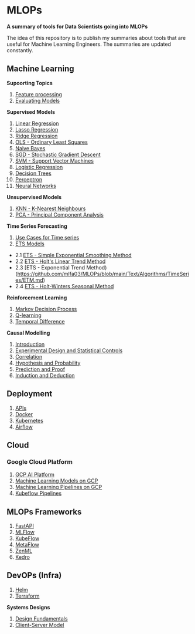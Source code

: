 # MLOPs
**A summary of tools for Data Scientists going into MLOPs**

The idea of this repository is to publish my summaries about tools that are useful for Machine Learning Engineers. 
The summaries are updated constantly. 

## Machine Learning 

**Supoorting Topics**
1. [Feature processing](https://github.com/mlfa03/MLOPs/blob/main/Text/Algorithms/FeatureProcess.md)
2. [Evaluating Models](https://github.com/mlfa03/MLOPs/blob/main/Text/Algorithms/ModelPerformance.md)

**Supervised Models**
1. [Linear Regression](https://github.com/mlfa03/MLOPs/blob/main/Text/Algorithms/Supervised/LinearReg.md)
2. [Lasso Regression](https://github.com/mlfa03/MLOPs/blob/main/Text/Algorithms/Supervised/Lasso.md)
3. [Ridge Regression](https://github.com/mlfa03/MLOPs/blob/main/Text/Algorithms/Supervised/Ridge.md)
4. [OLS - Ordinary Least Squares](https://github.com/mlfa03/MLOPs/blob/main/Text/Algorithms/Supervised/OLS.md)
5. [Naive Bayes](https://github.com/mlfa03/MLOPs/blob/main/Text/Algorithms/Supervised/Naive%20Bayes.md)
6. [SGD - Stochastic Gradient Descent](https://github.com/mlfa03/MLOPs/blob/main/Text/Algorithms/Supervised/SGD.md)
7. [SVM - Support Vector Machines](https://github.com/mlfa03/MLOPs/blob/main/Text/Algorithms/Supervised/SVM.md)
8. [Logistic Regression](https://github.com/mlfa03/MLOPs/blob/main/Text/Algorithms/Supervised/Logistic%20Regression.md) 
9. [Decision Trees](https://github.com/mlfa03/MLOPs/blob/main/Text/Algorithms/Supervised/DecisionTrees.md) 
10. [Perceptron](https://github.com/mlfa03/MLOPs/blob/main/Text/Algorithms/Supervised/Perceptron_MLP.md)
11. [Neural Networks]()

**Unsupervised Models**
1. [KNN - K-Nearest Neighbours](https://github.com/mlfa03/MLOPs/blob/main/Text/Algorithms/Unsupervised/KNN.md)
2. [PCA - Principal Component Analysis](https://github.com/mlfa03/MLOPs/blob/main/Text/Algorithms/Unsupervised/PCA.md)

**Time Series Forecasting**
1. [Use Cases for Time series](https://github.com/mlfa03/MLOPs/blob/main/Text/Algorithms/TimeSeries/TS_Components.md)
2. [ETS Models](https://github.com/mlfa03/MLOPs/blob/main/Text/Algorithms/TimeSeries/TS_Components.md)
  * 2.1 [ETS - Simple Exponential Smoothing Method](https://github.com/mlfa03/MLOPs/blob/main/Text/Algorithms/TimeSeries/SES.md)
  * 2.2 [ETS - Holt's Linear Trend Method](https://github.com/mlfa03/MLOPs/blob/main/Text/Algorithms/TimeSeries/HLT.md)
  * 2.3 [ETS - Exponential Trend Method)(https://github.com/mlfa03/MLOPs/blob/main/Text/Algorithms/TimeSeries/ETM.md)
  * 2.4 [ETS - Holt-Winters Seasonal Method](https://github.com/mlfa03/MLOPs/blob/main/Text/Algorithms/TimeSeries/HWSM.md)

**Reinforcement Learning**
1. [Markov Decision Process](https://github.com/mlfa03/MLOPs/blob/main/Text/Algorithms/Reinforcement/Markov.md)
2. [Q-learning](https://github.com/mlfa03/MLOPs/blob/main/Text/Algorithms/Reinforcement/Qlearning.md)
3. [Temporal Difference](https://github.com/mlfa03/MLOPs/blob/main/Text/Algorithms/Reinforcement/TemporalDiff.md)

**Causal Modelling**
1. [Introduction](https://github.com/mlfa03/MLOPs/blob/main/Text/Algorithms/CausalModelling/Intro.md)
2. [Experimental Design and Statistical Controls](https://github.com/mlfa03/MLOPs/blob/main/Text/Algorithms/CausalModelling/StatControls.md)
3. [Correlation](https://github.com/mlfa03/MLOPs/blob/main/Text/Algorithms/CausalModelling/Correlation.md)
4. [Hypothesis and Probability](https://github.com/mlfa03/MLOPs/blob/main/Text/Algorithms/CausalModelling/HypothesisandProbability.md)
5. [Prediction and Proof](https://github.com/mlfa03/MLOPs/blob/main/Text/Algorithms/CausalModelling/PredictionProof.md)
6. [Induction and Deduction](https://github.com/mlfa03/MLOPs/blob/main/Text/Algorithms/CausalModelling/InductionDeduction.md)

## Deployment

1. [APIs](https://github.com/mlfa03/MLOPs/blob/main/Text/Deployment/API.md)
2. [Docker](https://github.com/mlfa03/MLOPs/blob/main/Text/Deployment/Docker.md)
3. [Kubernetes](https://github.com/mlfa03/MLOPs/blob/main/Text/Deployment/Kubernetes.md)
4. [Airflow](https://github.com/mlfa03/MLOPs/blob/main/Text/Deployment/Airflow.md)

## Cloud 

### Google Cloud Platform 
1. [GCP AI Platform](https://github.com/mlfa03/MLOPs/blob/main/Text/Cloud/GCP/AIPlatform.md)
2. [Machine Learning Models on GCP](https://github.com/mlfa03/MLOPs/blob/main/Text/Cloud/GCP/MLModels.md)
3. [Machine Learning Pipelines on GCP](https://github.com/mlfa03/MLOPs/blob/main/Text/Cloud/GCP/PipelinesML.md)
4. [Kubeflow Pipelines](https://github.com/mlfa03/MLOPs/blob/main/Text/Cloud/GCP/KubeflowPipe.md)

## MLOPs Frameworks 
1. [FastAPI](https://github.com/mlfa03/MLOPs/blob/main/Text/MLOPsFrameworks/FastAPI.md)
2. [MLFlow](https://github.com/mlfa03/MLOPs/blob/main/Text/MLOPsFrameworks/MLFlow.md)
3. [KubeFlow](https://github.com/mlfa03/MLOPs/blob/main/Text/MLOPsFrameworks/Kubeflow)
4. [MetaFlow](https://github.com/mlfa03/MLOPs/blob/main/Text/MLOPsFrameworks/Metaflow.md)
5. [ZenML](https://github.com/mlfa03/MLOPs/blob/main/Text/MLOPsFrameworks/ZenML.md)
6. [Kedro](https://github.com/mlfa03/MLOPs/blob/main/Text/MLOPsFrameworks/Kedro.md)

## DevOPs (Infra)
1. [Helm](https://github.com/mlfa03/MLOPs/blob/main/Text/Infra/Helm.md)
2. [Terraform](https://github.com/mlfa03/MLOPs/blob/main/Text/Infra/Terraform.md)

**Systems Designs**
1. [Design Fundamentals](https://github.com/mlfa03/MLOPs/blob/main/Text/Infra/SystemsDesign/DesignFundamentals.md)
2. [Client-Server Model](https://github.com/mlfa03/MLOPs/blob/main/Text/Infra/SystemsDesign/ClientServer.md)
